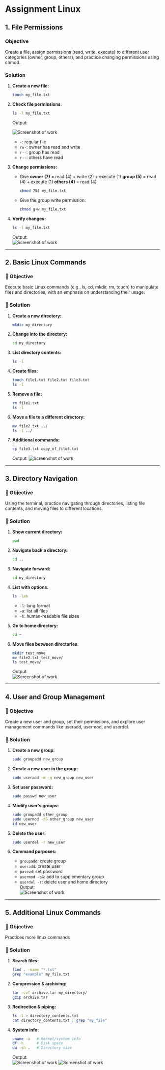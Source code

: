 # Assignment Linux 


## 1. File Permissions

### Objective

Create a file, assign permissions (read, write, execute) to different user categories (owner, group, others), and practice changing permissions using chmod.

### Solution

1. **Create a new file:**

   ```bash
   touch my_file.txt
   ```

2. **Check file permissions:**

   ```bash
   ls -l my_file.txt
   ```

   Output:

   ![Screenshot of work](screenshots/filecreation.png) 

   * `-`: regular file
   * `rw-`: owner has read and write
   * `r--`: group has read
   * `r--`: others have read

3. **Change permissions:**

   * Give **owner (7)** = read (4) + write (2) + execute (1)
     **group (5)** = read (4) + execute (1)
     **others (4)** = read (4)

        ```bash
        chmod 754 my_file.txt
        ```

   * Give the group write permission:

     ```bash
     chmod g+w my_file.txt
     ```

4. **Verify changes:**

   ```bash
   ls -l my_file.txt
   ```
    Output:  
    ![Screenshot of work](screenshots/givingpermissions.png) 
---

## 2. Basic Linux Commands

### 🎯 Objective

Execute basic Linux commands (e.g., ls, cd, mkdir, rm, touch) to manipulate files and directories, with an emphasis on understanding their usage.

### 📝 Solution

1. **Create a new directory:**

   ```bash
   mkdir my_directory
   ```

2. **Change into the directory:**

   ```bash
   cd my_directory
   ```

3. **List directory contents:**

   ```bash
   ls -l
   ```

4. **Create files:**

   ```bash
   touch file1.txt file2.txt file3.txt
   ls -l
   ```

5. **Remove a file:**

   ```bash
   rm file1.txt
   ls -l
   ```

6. **Move a file to a different directory:**

   ```bash
   mv file2.txt ../
   ls -l ../
   ```

7. **Additional commands:**

   ```bash
   cp file3.txt copy_of_file3.txt   
   ```
    Output:
    ![Screenshot of work](screenshots/part2.png) 
---

## 3. Directory Navigation

### 🎯 Objective

Using the terminal, practice navigating through directories, listing file contents, and moving files to different locations.

### 📝 Solution

1. **Show current directory:**

   ```bash
   pwd
   ```

2. **Navigate back a directory:**

   ```bash
   cd ..
   ```

3. **Navigate forward:**

   ```bash
   cd my_directory
   ```

4. **List with options:**

   ```bash
   ls -lah
   ```
   * `-l`: long format
   * `-a`: list all files
   * `-h`: human-readable file sizes

5. **Go to home directory:**

   ```bash
   cd ~
   ```

6. **Move files between directories:**

   ```bash
   mkdir test_move
   mv file2.txt test_move/
   ls test_move/
   ```
 
    Output:  
    ![Screenshot of work](screenshots/part3.png) 
---

## 4. User and Group Management

### 🎯 Objective

Create a new user and group, set their permissions, and explore user management commands like useradd, usermod, and userdel.

### 📝 Solution

1. **Create a new group:**

   ```bash
   sudo groupadd new_group
   ```

2. **Create a new user in the group:**

   ```bash
   sudo useradd -m -g new_group new_user
   ```

3. **Set user password:**

   ```bash
   sudo passwd new_user
   ```

4. **Modify user's groups:**

   ```bash
   sudo groupadd other_group    
   sudo usermod -aG other_group new_user
   id new_user
   ```

5. **Delete the user:**

   ```bash
   sudo userdel -r new_user
   ```

6. **Command purposes:**

   * `groupadd`: create group
   * `useradd`: create user
   * `passwd`: set password
   * `usermod -aG`: add to supplementary group
   * `userdel -r`: delete user and home directory  
    Output:  
    ![Screenshot of work](screenshots/part4.png) 
---

## 5. Additional Linux Commands

### 🎯 Objective

Practices more linux commands

### 📝 Solution

1. **Search files:**

   ```bash
   find . -name "*.txt"
   grep "example" my_file.txt
   ```

2. **Compression & archiving:**

   ```bash
   tar -cvf archive.tar my_directory/
   gzip archive.tar
   ```

3. **Redirection & piping:**

   ```bash
   ls -l > directory_contents.txt
   cat directory_contents.txt | grep "my_file"
   ```

4. **System info:**

   ```bash
   uname -a   # Kernel/system info
   df -h      # Disk space
   du -sh .   # Directory size
   ```
    Output:  
    ![Screenshot of work](screenshots/part51.png) 
    ![Screenshot of work](screenshots/part52.png) 
